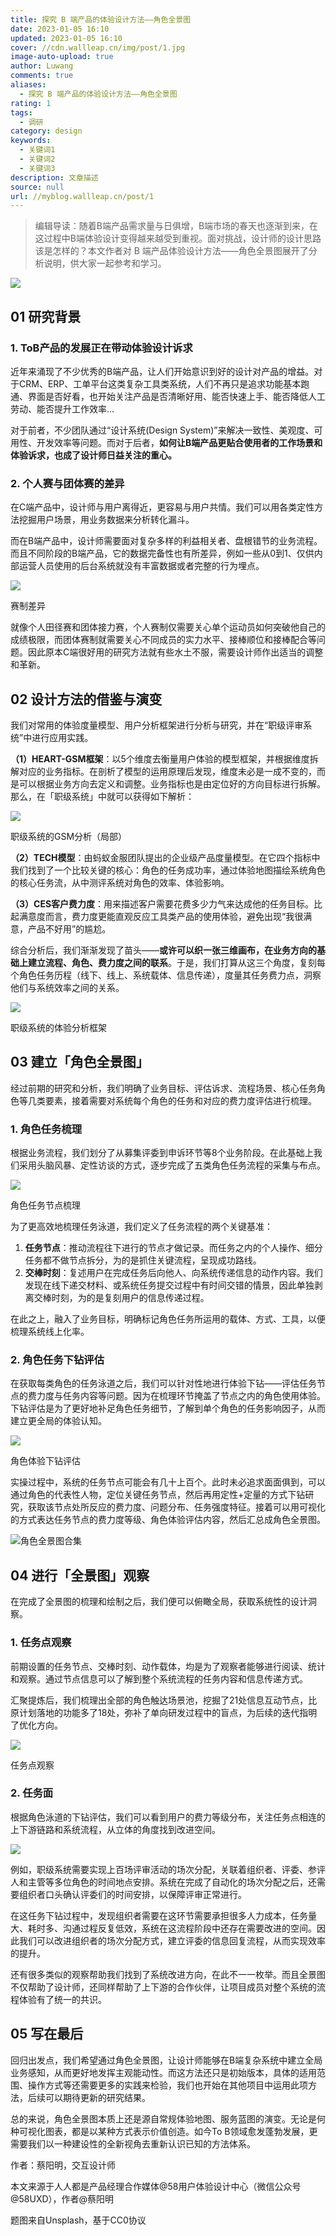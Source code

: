 ```yaml
---
title: 探究 B 端产品的体验设计方法——角色全景图
date: 2023-01-05 16:10
updated: 2023-01-05 16:10
cover: //cdn.wallleap.cn/img/post/1.jpg
image-auto-upload: true
author: Luwang
comments: true
aliases:
  - 探究 B 端产品的体验设计方法——角色全景图
rating: 1
tags:
  - 调研
category: design
keywords:
  - 关键词1
  - 关键词2
  - 关键词3
description: 文章描述
source: null
url: //myblog.wallleap.cn/post/1
---
```


> 编辑导读：随着B端产品需求量与日俱增，B端市场的春天也逐渐到来，在这过程中B端体验设计变得越来越受到重视。面对挑战，设计师的设计思路该是怎样的？本文作者对 B 端产品体验设计方法——角色全景图展开了分析说明，供大家一起参考和学习。

![](https://cdn.wallleap.cn/img/pic/illustrtion/202301051610277.jpeg)

## 01 研究背景

### 1. ToB产品的发展正在带动体验设计诉求

近年来涌现了不少优秀的B端产品，让人们开始意识到好的设计对产品的增益。对于CRM、ERP、工单平台这类复杂工具类系统，人们不再只是追求功能基本跑通、界面是否好看，也开始关注产品是否清晰好用、能否快速上手、能否降低人工劳动、能否提升工作效率…

对于前者，不少团队通过“设计系统(Design System)”来解决一致性、美观度、可用性、开发效率等问题。而对于后者，**如何让B端产品更贴合使用者的工作场景和体验诉求，也成了设计师日益关注的重心。**

### 2. 个人赛与团体赛的差异

在C端产品中，设计师与用户离得近，更容易与用户共情。我们可以用各类定性方法挖掘用户场景，用业务数据来分析转化漏斗。

而在B端产品中，设计师需要面对复杂多样的利益相关者、盘根错节的业务流程。而且不同阶段的B端产品，它的数据完备性也有所差异，例如一些从0到1、仅供内部运营人员使用的后台系统就没有丰富数据或者完整的行为埋点。

![](https://cdn.wallleap.cn/img/pic/illustrtion/202301051610278.png)

赛制差异

就像个人田径赛和团体接力赛，个人赛制仅需要关心单个运动员如何突破他自己的成绩极限，而团体赛制就需要关心不同成员的实力水平、接棒顺位和接棒配合等问题。因此原本C端很好用的研究方法就有些水土不服，需要设计师作出适当的调整和革新。

## 02 设计方法的借鉴与演变

我们对常用的体验度量模型、用户分析框架进行分析与研究，并在“职级评审系统”中进行应用实践。

**（1）HEART-GSM框架**：以5个维度去衡量用户体验的模型框架，并根据维度拆解对应的业务指标。在剖析了模型的运用原理后发现，维度未必是一成不变的，而是可以根据业务方向去定义和调整。业务指标也是由定位好的方向目标进行拆解。那么，在「职级系统」中就可以获得如下解析：

![](https://cdn.wallleap.cn/img/pic/illustrtion/202301051610279.png)

职级系统的GSM分析（局部）

**（2）TECH模型**：由蚂蚁金服团队提出的企业级产品度量模型。在它四个指标中我们找到了一个比较关键的核心：角色的任务成功率，通过体验地图描绘系统角色的核心任务流，从中测评系统对角色的效率、体验影响。

**（3）CES客户费力度**：用来描述客户需要花费多少力气来达成他的任务目标。比起满意度而言，费力度更能直观反应工具类产品的使用体验，避免出现“我很满意，产品不好用”的尴尬。

综合分析后，我们渐渐发现了苗头——**或许可以织一张三维画布，在业务方向的基础上建立流程、角色、费力度之间的联系**。于是，我们打算从这三个角度，复刻每个角色任务历程（线下、线上、系统载体、信息传递），度量其任务费力点，洞察他们与系统效率之间的关系。

![](https://cdn.wallleap.cn/img/pic/illustrtion/202301051610280.png)

职级系统的体验分析框架

## 03 建立「角色全景图」

经过前期的研究和分析，我们明确了业务目标、评估诉求、流程场景、核心任务角色等几类要素，接着需要对系统每个角色的任务和对应的费力度评估进行梳理。

### 1. 角色任务梳理

根据业务流程，我们划分了从募集评委到申诉环节等8个业务阶段。在此基础上我们采用头脑风暴、定性访谈的方式，逐步完成了五类角色任务流程的采集与布点。

![](https://cdn.wallleap.cn/img/pic/illustrtion/202301051610281.png)

角色任务节点梳理

为了更高效地梳理任务泳道，我们定义了任务流程的两个关键基准：

1. **任务节点**：推动流程往下进行的节点才做记录。而任务之内的个人操作、细分任务都不做节点拆分，为的是抓住关键流程，呈现成功路线。
2. **交棒时刻**：复述用户在完成任务后向他人、向系统传递信息的动作内容。我们发现在线下递交材料、或系统任务提交过程中有时间交错的情景，因此单独剥离交棒时刻，为的是复刻用户的信息传递过程。

在此之上，融入了业务目标，明确标记角色任务所运用的载体、方式、工具，以便梳理系统线上化率。

### 2. 角色任务下钻评估

在获取每类角色的任务泳道之后，我们可以针对性地进行体验下钻——评估任务节点的费力度与任务内容等问题。因为在梳理环节掩盖了节点之内的角色使用体验。下钻评估是为了更好地补足角色任务细节，了解到单个角色的任务影响因子，从而建立更全局的体验认知。

![](https://cdn.wallleap.cn/img/pic/illustrtion/202301051610282.png)

角色体验下钻评估

实操过程中，系统的任务节点可能会有几十上百个。此时未必追求面面俱到，可以通过角色的代表性人物，定位关键任务节点，然后再用定性+定量的方式下钻研究，获取该节点处所反应的费力度、问题分布、任务强度特征。接着可以用可视化的方式表达任务节点的费力度等级、角色体验评估内容，然后汇总成角色全景图。

![](https://cdn.wallleap.cn/img/pic/illustrtion/202301051610283.png)角色全景图合集

## 04 进行「全景图」观察

在完成了全景图的梳理和绘制之后，我们便可以俯瞰全局，获取系统性的设计洞察。

### 1. 任务点观察

前期设置的任务节点、交棒时刻、动作载体，均是为了观察者能够进行阅读、统计和观察。通过节点信息可以了解到整个系统流程的任务内容和信息传递方式。

汇聚提炼后，我们梳理出全部的角色触达场景池，挖掘了21处信息互动节点，比原计划落地的功能多了18处，弥补了单向研发过程中的盲点，为后续的迭代指明了优化方向。

![](https://cdn.wallleap.cn/img/pic/illustrtion/202301051610284.png)

任务点观察

### 2. 任务面

根据角色泳道的下钻评估，我们可以看到用户的费力等级分布，关注任务点相连的上下游链路和系统流程，从立体的角度找到改进空间。

![](https://cdn.wallleap.cn/img/pic/illustrtion/202301051610285.png)

例如，职级系统需要实现上百场评审活动的场次分配，关联着组织者、评委、参评人和主管等多位角色的时间地点安排。系统在完成了自动化的场次分配之后，还需要组织者口头确认评委们的时间安排，以保障评审正常进行。

在这任务下钻过程中，发现组织者需要在这环节需要承担很多人力成本，任务量大、耗时多、沟通过程反复低效，系统在这流程阶段中还存在需要改进的空间。因此我们可以改进组织者的场次分配方式，建立评委的信息回复流程，从而实现效率的提升。

还有很多类似的观察帮助我们找到了系统改进方向，在此不一一枚举。而且全景图不仅帮助了设计师，还同样帮助了上下游的合作伙伴，让项目成员对整个系统的流程体验有了统一的共识。

## 05 写在最后

回归出发点，我们希望通过角色全景图，让设计师能够在B端复杂系统中建立全局业务感知，从而更好地发挥主观能动性。而这方法还只是初始版本，具体的适用范围、操作方式等还需要更多的实践来检验，我们也开始在其他项目中运用此项方法，后续可以期待更新的研究结果。

总的来说，角色全景图本质上还是源自常规体验地图、服务蓝图的演变。无论是何种可视化图表，都是以某种方式表示价值创造。如今To B领域愈发蓬勃发展，更需要我们以一种建设性的全新视角去重新认识已知的方法体系。

作者：蔡阳明，交互设计师

本文来源于人人都是产品经理合作媒体@58用户体验设计中心（微信公众号@58UXD），作者@蔡阳明

题图来自Unsplash，基于CC0协议
